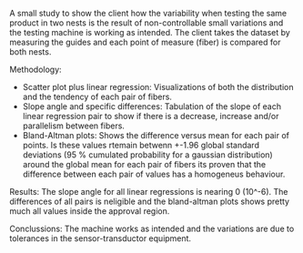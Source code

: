 A small study to show the client how the variability when testing the same product in two nests is the result of non-controllable small variations and the testing machine is working as intended. The client takes the dataset by measuring the guides and each point of measure (fiber) is compared for both nests.

Methodology:
- Scatter plot plus linear regression: Visualizations of both the distribution and the tendency of each pair of fibers.
- Slope angle and specific differences: Tabulation of the slope of each linear regression pair to show if there is a decrease, increase and/or parallelism between fibers.
- Bland-Altman plots: Shows the difference versus mean for each pair of points. Is these values rtemain betwenn +-1.96 global standard deviations (95 % cumulated probability for a gaussian distribution) around the global mean for each pair of fibers its proven that the difference between each pair of values has a homogeneus behaviour.

Results:
The slope angle for all linear regressions is nearing 0 (10^-6). The differences of all pairs is neligible and the bland-altman plots shows pretty much all values inside the approval region. 

Conclussions: 
The machine works as intended and the variations are due to tolerances in the sensor-transductor equipment.
